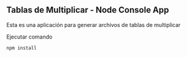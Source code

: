 ## Tablas de Multiplicar - Node Console App

Esta es una aplicación para generar archivos de tablas de multiplicar

Ejecutar comando
```
npm install
```
